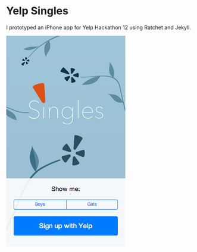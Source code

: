 # Yelp Singles

I prototyped an iPhone app for Yelp Hackathon 12 using Ratchet and Jekyll.

![Screenshot](/screenshot.png)
